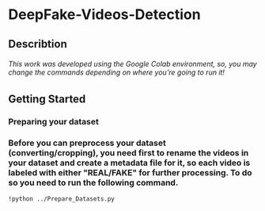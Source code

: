 # DeepFake-Videos-Detection
## Describtion
###### This work was developed using the Google Colab environment, so, you may change the commands depending on where you're going to run it! 
## Getting Started
### Preparing your dataset
### Before you can preprocess your dataset (converting/cropping), you need first to rename the videos in your dataset and create a metadata file for it, so each video is labeled with either "REAL/FAKE" for further processing. To do so you need to run the following command.
```
!python ../Prepare_Datasets.py  
```
